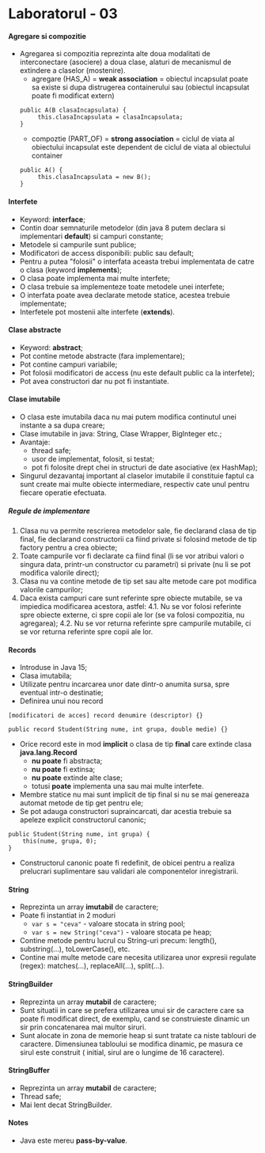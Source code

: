 # Laboratorul - 03

#### Agregare si compozitie
-  Agregarea si compozitia reprezinta alte doua modalitati de interconectare (asociere) a doua 
clase, alaturi de mecanismul de extindere a claselor (mostenire). 
   - agregare (HAS_A) = **weak association** = obiectul incapsulat poate sa existe si dupa distrugerea containerului sau (obiectul incapsulat poate fi modificat extern)
   ```
   public A(B clasaIncapsulata) {
        this.clasaIncapsulata = clasaIncapsulata;
   }
   ```
   - compoztie (PART_OF) = **strong association** = ciclul de viata al obiectului incapsulat este dependent de ciclul de viata al obiectului container
   ```
   public A() {
        this.clasaIncapsulata = new B();
   }
   ```

#### Interfete
- Keyword: **interface**;
- Contin doar semnaturile metodelor (din java 8 putem declara si implementari **default**) si campuri constante;
- Metodele si campurile sunt publice;
- Modificatori de access disponibili: public sau default;
- Pentru a putea "folosii" o interfata aceasta trebui implementata de catre o clasa (keyword **implements**);
- O clasa poate implementa mai multe interfete;
- O clasa trebuie sa implementeze toate metodele unei interfete;
- O interfata poate avea declarate metode statice, acestea trebuie implementate;
- Interfetele pot mostenii alte interfete (**extends**).

#### Clase abstracte
- Keyword: **abstract**;
- Pot contine metode abstracte (fara implementare);
- Pot contine campuri variabile;
- Pot folosii modificatori de access (nu este default public ca la interfete);
- Pot avea constructori dar nu pot fi instantiate.

#### Clase imutabile
- O clasa este imutabila daca nu mai putem modifica
continutul unei instante a sa dupa creare;
- Clase imutabile in java: String, Clase Wrapper, BigInteger etc.;
- Avantaje:
  - thread safe;
  - usor de implementat, folosit, si testat;
  - pot fi folosite drept chei in structuri de date asociative (ex HashMap);
- Singurul dezavantaj important al claselor imutabile il constituie faptul ca sunt create mai multe obiecte intermediare, respectiv cate unul pentru fiecare operatie efectuata.

##### Regule de implementare
1. Clasa nu va permite rescrierea metodelor sale, fie declarand clasa de tip final, fie
declarand constructorii ca fiind private si folosind metode de tip factory pentru a
crea obiecte;
2. Toate campurile vor fi declarate ca fiind final (li se vor atribui valori o singura data,
printr-un constructor cu parametri) si private (nu li se pot modifica valorile direct);
3. Clasa nu va contine metode de tip set sau alte metode care pot modifica valorile
campurilor;
4. Daca exista campuri care sunt referinte spre obiecte mutabile, se va impiedica
modificarea acestora, astfel:
    4.1. Nu se vor folosi referinte spre obiecte externe, ci spre copii ale lor (se va folosi compozitia, nu agregarea);
    4.2. Nu se vor returna referinte spre campurile mutabile, ci se vor returna referinte spre copii ale lor.

#### Records
- Introduse in Java 15;
- Clasa imutabila;
- Utilizate pentru incarcarea unor date dintr-o anumita sursa, spre eventual intr-o destinatie;
- Definirea unui nou record
```
[modificatori de acces] record denumire (descriptor) {}
```
```
public record Student(String nume, int grupa, double medie) {}
```
- Orice record este in mod **implicit** o clasa de tip **final** care extinde clasa **java.lang.Record**
  - **nu poate** fi abstracta;
  - **nu poate** fi extinsa;
  - **nu poate** extinde alte clase;
  - totusi **poate** implementa una sau mai multe interfete.
- Membre statice nu mai sunt implicit de tip final si nu se mai genereaza automat metode de tip get pentru ele;
- Se pot adauga constructori supraincarcati, dar acestia trebuie sa apeleze explicit constructorul canonic;
```
public Student(String nume, int grupa) {
    this(nume, grupa, 0);
}
```
- Constructorul canonic poate fi redefinit, de obicei pentru a realiza prelucrari suplimentare sau validari ale componentelor inregistrarii.

#### String
- Reprezinta un array **imutabil** de caractere;
- Poate fi instantiat in 2 moduri
  - ```var s = "ceva"``` - valoare stocata in string pool;
  - ```var s = new String("ceva")``` - valoare stocata pe heap;
- Contine metode pentru lucrul cu String-uri precum: length(), substring(...), toLowerCase(), etc.
- Contine mai multe metode care necesita utilizarea unor expresii regulate (regex): matches(...), replaceAll(...), split(...).

#### StringBuilder
- Reprezinta un array **mutabil** de caractere;
- Sunt situatii in care se prefera utilizarea unui sir de caractere care sa poate fi modificat direct, de exemplu, cand se construieste dinamic un sir prin concatenarea mai multor siruri.
- Sunt alocate in zona de memorie heap si sunt
tratate ca niste tablouri de caractere. Dimensiunea tabloului se modifica dinamic, pe masura ce sirul este construit ( initial, sirul are o lungime de 16 caractere).

#### StringBuffer
- Reprezinta un array **mutabil** de caractere;
- Thread safe;
- Mai lent decat StringBuilder.

#### Notes
- Java este mereu **pass-by-value**.